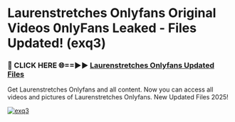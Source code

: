 # Laurenstretches Onlyfans Original Videos 0nlyFans Leaked - Files Updated! (exq3)

<h3>🔴 CLICK HERE 🌐==►► <a href="https://tinyurl.com/2m67pmp6" rel="nofollow">Laurenstretches Onlyfans Updated Files</a></h3>

Get Laurenstretches Onlyfans and all content. Now you can access all videos and pictures of Laurenstretches Onlyfans. New Updated Files 2025!

[![exq3](https://i.imgur.com/H4QAA4z.gif)](https://tinyurl.com/2m67pmp6)